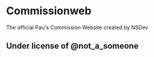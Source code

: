 # Commissionweb
The official Pau's Commission Website created by NSDev

## Under license of @not_a_someone
